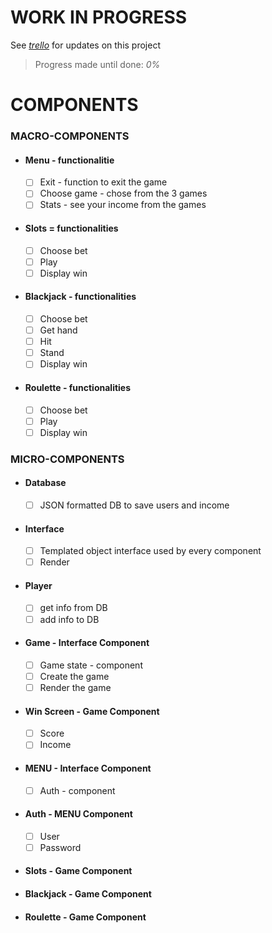 # WORK IN PROGRESS
See [*trello*](https://trello.com/b/M975Rce7/mds ) for updates on this project
> Progress made until done: *0%*


# COMPONENTS

### MACRO-COMPONENTS
* #### Menu - functionalitie
    - [ ] Exit - function to exit the game
    - [ ] Choose game - chose from the 3 games
    - [ ] Stats - see your income from the games
* #### Slots = functionalities
    - [ ] Choose bet
    - [ ] Play
    - [ ] Display win
* #### Blackjack - functionalities
    - [ ] Choose bet
    - [ ] Get hand
    - [ ] Hit
    - [ ] Stand
    - [ ] Display win
* #### Roulette - functionalities
    - [ ] Choose bet
    - [ ] Play
    - [ ] Display win

### MICRO-COMPONENTS
* #### Database
    - [ ] JSON formatted DB to save users and income
* #### Interface
    - [ ] Templated object interface used by every component
    - [ ] Render 
* #### Player
    - [ ] get info from DB
    - [ ] add info to DB
* #### Game - Interface Component
    - [ ] Game state - component
    - [ ] Create the game
    - [ ] Render the game
* #### Win Screen - Game Component
    - [ ] Score
    - [ ] Income
* #### MENU - Interface Component
    - [ ] Auth - component
* #### Auth - MENU Component
    - [ ] User
    - [ ] Password
* #### Slots - Game Component
* #### Blackjack - Game Component
* #### Roulette - Game Component
